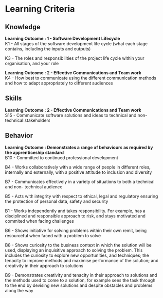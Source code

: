 
# Learning Criteria

## Knowledge

**Learning Outcome : 1 - Software Development Lifecycle** <br/>
K1 - All stages of the software development life cycle (what each stage contains, including the inputs and outputs)

K3 - The roles and responsibilities of the project life cycle within your organisation, and your role

**Learning Outcome : 2 - Effective Communications and Team work** <br/>
K4 - How best to communicate using the different communication methods and how to adapt appropriately to different audiences

## Skills

**Learning Outcome : 2 - Effective Communications and Team work** <br/>
S15 - Communicate software solutions and ideas to technical and non-technical stakeholders

## Behavior

**Learning Outcome : Demonstrates a range of behaviours as required by the apprenticeship standard** <br/>
B10 - Committed to continued professional development

B4 - Works collaboratively with a wide range of people in different roles, internally and externally, with a positive attitude to inclusion and diversity

B7 - Communicates effectively in a variety of situations to both a technical and non- technical audience

B5 - Acts with integrity with respect to ethical, legal and regulatory ensuring the protection of personal data, safety and security

B1 - Works independently and takes responsibility. For example, has a disciplined and responsible approach to risk, and stays motivated and commited when facing challenges

B6 - Shows initiative for solving problems within their own remit, being resourceful when faced with a problem to solve

B8 - Shows curiosity to the business context in which the solution will be used, displaying an inquisitive approach to solving the problem. This includes the curiosity to explore new opportunities, and techniques; the tenacity to improve methods and maximise performance of the solution; and creativity in their approach to solutions

B9 - Demonstrates creativity and tenacity in their approach to solutions and the methods used to come to a solution, for example sees the task through to the end by devising new solutions and despite obstacles and problems along the way
